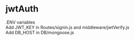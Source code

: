 # jwtAuth
.ENV variables
<br>
Add JWT_KEY in Routes/signin.js and middleware/jwtVerify.js
<br>
Add DB_HOST in DB/mongoose.js
